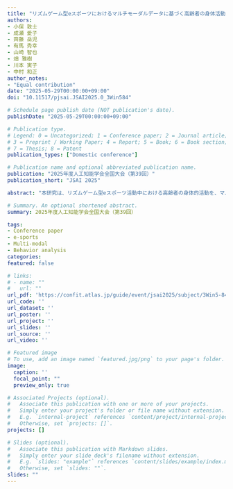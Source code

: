 ```yaml
---
title: "リズムゲーム型eスポーツにおけるマルチモーダルデータに基づく高齢者の身体活動分析"
authors:
- 小俣 敦士
- 成瀬 愛子
- 齊藤 岳児
- 有馬 秀幸
- 山崎 智也
- 畑 雅樹
- 川本 実子
- 中村 和正
author_notes:
- "Equal contribution"
date: "2025-05-29T00:00:00+09:00"
doi: "10.11517/pjsai.JSAI2025.0_3Win584"

# Schedule page publish date (NOT publication's date).
publishDate: "2025-05-29T00:00:00+09:00"

# Publication type.
# Legend: 0 = Uncategorized; 1 = Conference paper; 2 = Journal article;
# 3 = Preprint / Working Paper; 4 = Report; 5 = Book; 6 = Book section;
# 7 = Thesis; 8 = Patent
publication_types: ["Domestic conference"]

# Publication name and optional abbreviated publication name.
publication: "2025年度人工知能学会全国大会（第39回）"
publication_short: "JSAI 2025"

abstract: "本研究は、リズムゲーム型eスポーツ活動中における高齢者の身体的活動を、マルチモーダルデータを用いて分析したものである。eスポーツは、年齢や体力に関係なく参加可能な活動として注目されているが、高齢者への具体的な影響についてのエビデンスは限られている。本研究では、高齢者がリズムゲームをプレイする際の様子を、心拍データを収集すフィットネストラッカー、プレイ中の動作や表情を記録したビデオ映像、ならびにゲーム画面の記録を統合して解析した。その結果、ゲームプレイ中における心拍数の上昇が適度な身体的負荷を示すことが確認された。また、ゲーム画面の特徴とプレイヤー行動を統合して分析することで、高齢者の身体的活動をより包括的に評価する手法への展望が得られた。"

# Summary. An optional shortened abstract.
summary: 2025年度人工知能学会全国大会（第39回）

tags:
- Conference paper
- e-sports
- Multi-modal
- Behavior analysis
categories: 
featured: false

# links:
# - name: ""
#   url: ""
url_pdf: 'https://confit.atlas.jp/guide/event/jsai2025/subject/3Win5-84/detail'
url_code: ''
url_dataset: ''
url_poster: ''
url_project: ''
url_slides: ''
url_source: ''
url_video: ''

# Featured image
# To use, add an image named `featured.jpg/png` to your page's folder. 
image:
  caption: ''
  focal_point: ""
  preview_only: true

# Associated Projects (optional).
#   Associate this publication with one or more of your projects.
#   Simply enter your project's folder or file name without extension.
#   E.g. `internal-project` references `content/project/internal-project/index.md`.
#   Otherwise, set `projects: []`.
projects: []

# Slides (optional).
#   Associate this publication with Markdown slides.
#   Simply enter your slide deck's filename without extension.
#   E.g. `slides: "example"` references `content/slides/example/index.md`.
#   Otherwise, set `slides: ""`.
slides: ""
---
```

